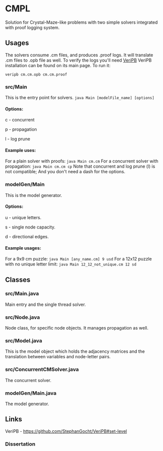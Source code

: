 # CMPL
Solution for Crystal-Maze-like problems with two simple solvers integrated with proof logging system. 

## Usages
The solvers consume .cm files, and produces .proof logs. It will translate .cm files to .opb file as well.
To verify the logs you'll need [VeriPB](https://github.com/StephanGocht/VeriPB#set-level)
VeriPB installation can be found on its main page. To run it:
```
veripb cm.cm.opb cm.cm.proof
```

### src/Main
This is the entry point for solvers.
```java Main [modelFile_name] [options]```

#### Options:
c - concurrent

p - propagation

l - log prune


#### Example uses:
For a plain solver with proofs:
```java Main cm.cm```
For a concurrent solver with propagation:
```java Main cm.cm cp```
Note that concurrent and log prune (l) is not compatible;
And you don't need a dash for the options.

### modelGen/Main
This is the model generator.

#### Options:
u - unique letters.

s - single node capacity.

d - directional edges.

#### Example usages:
For a 9x9 cm puzzle:
```java Main [any_name.cm] 9 usd```
For a 12x12 puzzle with no unique letter limit:
```java Main 12_12_not_unique.cm 12 sd```

## Classes

### src/Main.java
Main entry and the single thread solver.

### src/Node.java
Node class, for specific node objects. It manages propagation as well.

### src/Model.java
This is the model object which holds the adjacency matrices and the translation between variables and node-letter pairs.

### src/ConcurrentCMSolver.java
The concurrent solver.

### modelGen/Main.java
The model generator.

## Links
VeriPB - https://github.com/StephanGocht/VeriPB#set-level

### Dissertation
